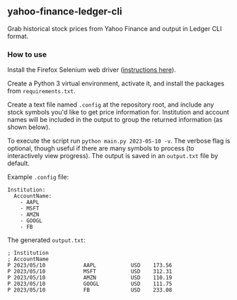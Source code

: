 ## yahoo-finance-ledger-cli

Grab historical stock prices from Yahoo Finance and output in Ledger CLI format.


### How to use

Install the Firefox Selenium web driver
([instructions here](https://selenium-python.readthedocs.io/installation.html#drivers)).

Create a Python 3 virtual environment, activate it,
and install the packages from `requirements.txt`.

Create a text file named `.config` at the repository root,
and include any stock symbols you'd like to get price information for.
Institution and account names will be included in the output
to group the returned information (as shown below).

To execute the script run `python main.py 2023-05-10 -v`.
The verbose flag is optional, though useful
if there are many symbols to process (to interactively view progress).
The output is saved in an `output.txt` file by default.

Example `.config` file:

```
Institution:
  AccountName:
    - AAPL
    - MSFT
    - AMZN
    - GOOGL
    - FB
```

The generated `output.txt`:

```
; Institution
; AccountName
P 2023/05/10            AAPL           USD    173.56
P 2023/05/10            MSFT           USD    312.31
P 2023/05/10            AMZN           USD    110.19
P 2023/05/10            GOOGL          USD    111.75
P 2023/05/10            FB             USD    233.08
```
